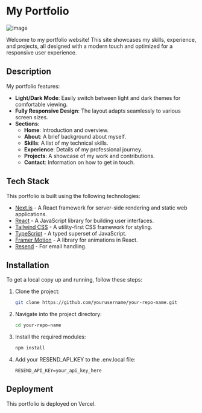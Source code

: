 # My Portfolio
![image](https://github.com/user-attachments/assets/c5c6de1c-48c2-4eaa-a07f-2c2a69ff9c50)

Welcome to my portfolio website! This site showcases my skills, experience, and projects, all designed with a modern touch and optimized for a responsive user experience.

## Description

My portfolio features:

- **Light/Dark Mode**: Easily switch between light and dark themes for comfortable viewing.
- **Fully Responsive Design**: The layout adapts seamlessly to various screen sizes.
- **Sections**: 
  - **Home**: Introduction and overview.
  - **About**: A brief background about myself.
  - **Skills**: A list of my technical skills.
  - **Experience**: Details of my professional journey.
  - **Projects**: A showcase of my work and contributions.
  - **Contact**: Information on how to get in touch.

## Tech Stack

This portfolio is built using the following technologies:

- [Next.js](https://nextjs.org/) - A React framework for server-side rendering and static web applications.
- [React](https://reactjs.org/) - A JavaScript library for building user interfaces.
- [Tailwind CSS](https://tailwindcss.com/) - A utility-first CSS framework for styling.
- [TypeScript](https://www.typescriptlang.org/) - A typed superset of JavaScript.
- [Framer Motion](https://www.framer.com/motion/) - A library for animations in React.
- [Resend](https://resend.com/) - For email handling.

## Installation

To get a local copy up and running, follow these steps:

1. Clone the project:
   ```bash
   git clone https://github.com/yourusername/your-repo-name.git
   ```
2. Navigate into the project directory:
   ```bash
   cd your-repo-name
   ```
3. Install the required modules:
   ```bash
   npm install
   ```
4. Add your RESEND_API_KEY to the .env.local file:
   ```env
   RESEND_API_KEY=your_api_key_here
   ```
## Deployment
  This portfolio is deployed on Vercel.
